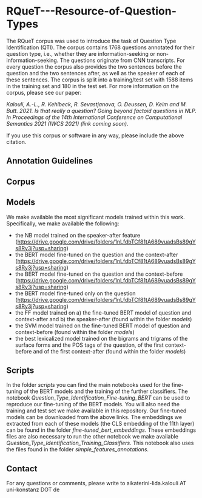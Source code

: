 # RQueT---Resource-of-Question-Types
The RQueT corpus was used to introduce the task of Question Type Identification (QTI). The corpus contains 1768 questions annotated for their question type, i.e., whether they are information-seeking or non-information-seeking. The questions originate from CNN transcripts. For every question the corpus also provides the two sentences before the question and the two sentences after, as well as the speaker of each of these sentences. The corpus is split into a training/test set with 1588 items in the training set and 180 in the test set. For more information on the corpus, please see our paper:

*Kalouli, A.-L., R. Kehlbeck, R. Sevastjanova, O. Deussen, D. Keim and M. Butt. 2021. Is that really a question? Going beyond factoid questions in NLP. In Proceedings of the 14th International Conference on Computational Semantics 2021 (IWCS 2021) (link coming soon).*

If you use this corpus or software in any way, please include the above citation.


## Annotation Guidelines

## Corpus

## Models
We make available the most significant models trained within this work. Specifically, we make available the following:
- the NB model trained on the speaker-after feature (https://drive.google.com/drive/folders/1nLfdbTCf81tA689vuadsBs89gYs8Ry3j?usp=sharing)
- the BERT model fine-tuned on the question and the context-after (https://drive.google.com/drive/folders/1nLfdbTCf81tA689vuadsBs89gYs8Ry3j?usp=sharing)
- the BERT model fine-tuned on the question and the context-before (https://drive.google.com/drive/folders/1nLfdbTCf81tA689vuadsBs89gYs8Ry3j?usp=sharing)
- the BERT model fine-tuned only on the question (https://drive.google.com/drive/folders/1nLfdbTCf81tA689vuadsBs89gYs8Ry3j?usp=sharing)
- the FF model trained on a) the fine-tuned BERT model of question and context-after and b) the speaker-after (found within the folder *models*)
- the SVM model trained on the fine-tuned BERT model of question and context-before (found within the folder *models*)
- the best lexicalized model trained on the bigrams and trigrams of the surface forms and the POS tags of the question, of the first context-before and of the first context-after (found within the folder *models*)

## Scripts
In the folder *scripts* you can find the main notebooks used for the fine-tuning of the BERT models and the training of the further classifiers. The notebook *Question_Type_Identification_Fine-tuning_BERT* can be used to reproduce our fine-tuning of the BERT models. You will also need the training and test set we make available in this repository. Our fine-tuned models can be downloaded from the above links. The embeddings we extracted from each of these models (the CLS embedding of the 11th layer) can be found in the folder *fine-tuned_bert_embeddings*. These embeddings files are also necessary to run the other notebook we make available *Question_Type_Identification_Training_Classifiers*. This notebook also uses the files found in the folder *simple_features_annotations*. 


## Contact
For any questions or comments, please write to aikaterini-lida.kalouli AT uni-konstanz DOT de
 
